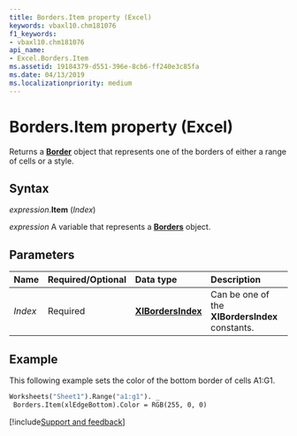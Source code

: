 ```yaml
---
title: Borders.Item property (Excel)
keywords: vbaxl10.chm181076
f1_keywords:
- vbaxl10.chm181076
api_name:
- Excel.Borders.Item
ms.assetid: 19184379-d551-396e-8cb6-ff240e3c85fa
ms.date: 04/13/2019
ms.localizationpriority: medium
---
```



# Borders.Item property (Excel)

Returns a **[Border](Excel.Border(object).md)** object that represents one of the borders of either a range of cells or a style.


## Syntax

_expression_.**Item** (_Index_)

_expression_ A variable that represents a **[Borders](Excel.Borders.md)** object.


## Parameters

|Name|Required/Optional|Data type|Description|
|:-----|:-----|:-----|:-----|
| _Index_|Required| **[XlBordersIndex](excel.xlbordersindex.md)**|Can be one of the **XlBordersIndex** constants.|


## Example

This following example sets the color of the bottom border of cells A1:G1.

```vb
Worksheets("Sheet1").Range("a1:g1"). _ 
 Borders.Item(xlEdgeBottom).Color = RGB(255, 0, 0)
```



[!include[Support and feedback](~/includes/feedback-boilerplate.md)]